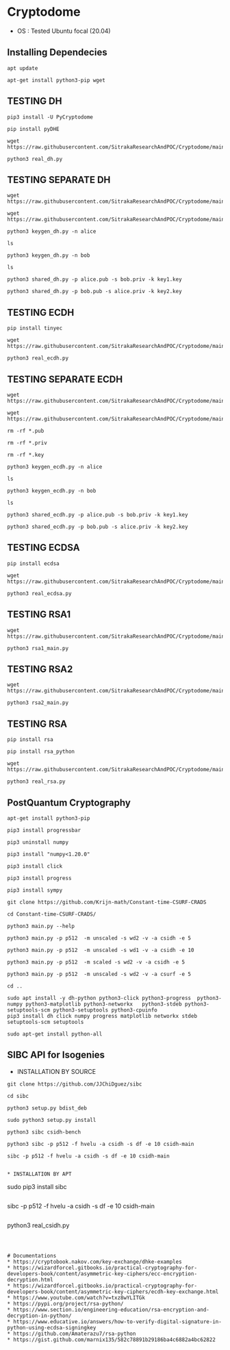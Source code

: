 # Cryptodome
* OS : Tested Ubuntu focal (20.04)

## Installing Dependecies
```
apt update
```
```
apt-get install python3-pip wget
```

##  TESTING DH
```
pip3 install -U PyCryptodome
```
```
pip install pyDHE
```
```
wget https://raw.githubusercontent.com/SitrakaResearchAndPOC/Cryptodome/main/real_dh.py
```
```
python3 real_dh.py 
```

## TESTING SEPARATE DH
```
wget https://raw.githubusercontent.com/SitrakaResearchAndPOC/Cryptodome/main/keygen_dh.py
```
```
wget  https://raw.githubusercontent.com/SitrakaResearchAndPOC/Cryptodome/main/shared_dh.py
```
```
python3 keygen_dh.py -n alice
```
```
ls
```
```
python3 keygen_dh.py -n bob
```
```
ls
```
```
python3 shared_dh.py -p alice.pub -s bob.priv -k key1.key
```
```
python3 shared_dh.py -p bob.pub -s alice.priv -k key2.key
```

## TESTING ECDH
```
pip install tinyec
```
```
wget https://raw.githubusercontent.com/SitrakaResearchAndPOC/Cryptodome/main/real_ecdh.py
```
```
python3 real_ecdh.py 
```
## TESTING SEPARATE ECDH

```
wget https://raw.githubusercontent.com/SitrakaResearchAndPOC/Cryptodome/main/keygen_ecdh.py
```
```
wget  https://raw.githubusercontent.com/SitrakaResearchAndPOC/Cryptodome/main/shared_ecdh.py
```
```
rm -rf *.pub
```
```
rm -rf *.priv
```
```
rm -rf *.key
```
```
python3 keygen_ecdh.py -n alice
```
```
ls
```
```
python3 keygen_ecdh.py -n bob
```
```
ls
```
```
python3 shared_ecdh.py -p alice.pub -s bob.priv -k key1.key
```
```
python3 shared_ecdh.py -p bob.pub -s alice.priv -k key2.key
```
## TESTING ECDSA
```
pip install ecdsa
```
```
wget  https://raw.githubusercontent.com/SitrakaResearchAndPOC/Cryptodome/main/real_ecdsa.py
```
```
python3 real_ecdsa.py
```

## TESTING RSA1
```
wget  https://raw.githubusercontent.com/SitrakaResearchAndPOC/Cryptodome/main/rsa1_main.py
```
```
python3 rsa1_main.py
```


## TESTING RSA2

```
wget  https://raw.githubusercontent.com/SitrakaResearchAndPOC/Cryptodome/main/rsa2_main.py
```
```
python3 rsa2_main.py
```

## TESTING RSA
```
pip install rsa
```
```
pip install rsa_python
```
```
wget  https://raw.githubusercontent.com/SitrakaResearchAndPOC/Cryptodome/main/real_rsa.py
```
```
python3 real_rsa.py
```

## PostQuantum Cryptography
```
apt-get install python3-pip
```
```
pip3 install progressbar
```
```
pip3 uninstall numpy
```
```
pip3 install "numpy<1.20.0"
```
```
pip3 install click
```
```
pip3 install progress
```
```
pip3 install sympy
```
```
git clone https://github.com/Krijn-math/Constant-time-CSURF-CRADS
```
```
cd Constant-time-CSURF-CRADS/
```
```
python3 main.py --help
```
```
python3 main.py -p p512  -m unscaled -s wd2 -v -a csidh -e 5
```
```
python3 main.py -p p512  -m unscaled -s wd1 -v -a csidh -e 10
```
```
python3 main.py -p p512  -m scaled -s wd2 -v -a csidh -e 5
```
```
python3 main.py -p p512  -m unscaled -s wd2 -v -a csurf -e 5
```
```
cd ..
```
```
sudo apt install -y dh-python python3-click python3-progress  python3-numpy python3-matplotlib python3-networkx   python3-stdeb python3-setuptools-scm python3-setuptools python3-cpuinfo
pip3 install dh click numpy progress matplotlib networkx stdeb setuptools-scm setuptools
```
```
sudo apt-get install python-all
```
## SIBC API for Isogenies
* INSTALLATION BY SOURCE
``` 
git clone https://github.com/JJChiDguez/sibc
```
```
cd sibc
```
```
python3 setup.py bdist_deb
```
```
sudo python3 setup.py install
```
```
python3 sibc csidh-bench
```
```
python3 sibc -p p512 -f hvelu -a csidh -s df -e 10 csidh-main
```
```
sibc -p p512 -f hvelu -a csidh -s df -e 10 csidh-main
```
```

* INSTALLATION BY APT 
```
sudo pip3 install sibc
```
```
sibc -p p512 -f hvelu -a csidh -s df -e 10 csidh-main
```
```
python3 real_csidh.py 
```



# Documentations
* https://cryptobook.nakov.com/key-exchange/dhke-examples
* https://wizardforcel.gitbooks.io/practical-cryptography-for-developers-book/content/asymmetric-key-ciphers/ecc-encryption-decryption.html
* https://wizardforcel.gitbooks.io/practical-cryptography-for-developers-book/content/asymmetric-key-ciphers/ecdh-key-exchange.html
* https://www.youtube.com/watch?v=txz8wYLITGk
* https://pypi.org/project/rsa-python/
* https://www.section.io/engineering-education/rsa-encryption-and-decryption-in-python/
* https://www.educative.io/answers/how-to-verify-digital-signature-in-python-using-ecdsa-signingkey
* https://github.com/Amaterazu7/rsa-python
* https://gist.github.com/marnix135/582c78891b29186ba4c6882a4bc62822

